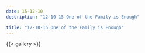 ```yaml
---
date: 15-12-10
description: "12-10-15 One of the Family is Enough"

title: "12-10-15 One of the Family is Enough"
---
```

{{< gallery >}}
